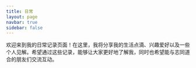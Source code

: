 ```yaml
---
title: 日常
layout: page
navbar: true
sidebar: false
---
```


欢迎来到我的日常记录页面！在这里，我将分享我的生活点滴、兴趣爱好以及一些个人见解。希望通过这些记录，能够让大家更好地了解我，同时也希望能与志同道合的朋友们交流互动。